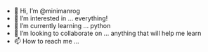 - 👋 Hi, I’m @minimanrog
- 👀 I’m interested in ... everything!
- 🌱 I’m currently learning ... python
- 💞️ I’m looking to collaborate on ... anything that will help me learn
- 📫 How to reach me ...

<!---
minimanrog/minimanrog is a ✨ special ✨ repository because its `README.md` (this file) appears on your GitHub profile.
You can click the Preview link to take a look at your changes.
--->
